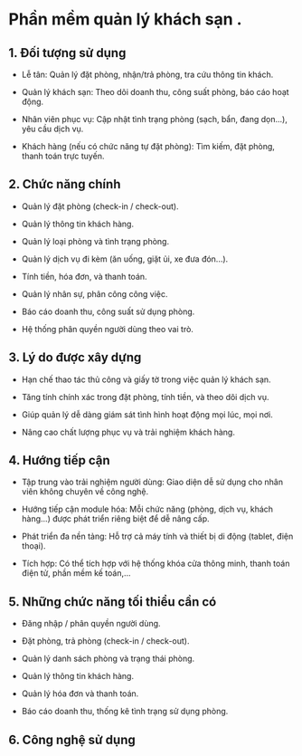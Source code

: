 
# Phần mềm quản lý khách sạn .
## 1. Đối tượng sử dụng
- Lễ tân: Quản lý đặt phòng, nhận/trả phòng, tra cứu thông tin khách.

- Quản lý khách sạn: Theo dõi doanh thu, công suất phòng, báo cáo hoạt động.

- Nhân viên phục vụ: Cập nhật tình trạng phòng (sạch, bẩn, đang dọn...), yêu cầu dịch vụ.

- Khách hàng (nếu có chức năng tự đặt phòng): Tìm kiếm, đặt phòng, thanh toán trực tuyến.

## 2. Chức năng chính
- Quản lý đặt phòng (check-in / check-out).

- Quản lý thông tin khách hàng.

- Quản lý loại phòng và tình trạng phòng.

- Quản lý dịch vụ đi kèm (ăn uống, giặt ủi, xe đưa đón...).

- Tính tiền, hóa đơn, và thanh toán.

- Quản lý nhân sự, phân công công việc.

- Báo cáo doanh thu, công suất sử dụng phòng.

- Hệ thống phân quyền người dùng theo vai trò.

## 3. Lý do được xây dựng
- Hạn chế thao tác thủ công và giấy tờ trong việc quản lý khách sạn.

- Tăng tính chính xác trong đặt phòng, tính tiền, và theo dõi dịch vụ.

- Giúp quản lý dễ dàng giám sát tình hình hoạt động mọi lúc, mọi nơi.

- Nâng cao chất lượng phục vụ và trải nghiệm khách hàng.

## 4. Hướng tiếp cận
- Tập trung vào trải nghiệm người dùng: Giao diện dễ sử dụng cho nhân viên không chuyên về công nghệ.

- Hướng tiếp cận module hóa: Mỗi chức năng (phòng, dịch vụ, khách hàng...) được phát triển riêng biệt để dễ nâng cấp.

- Phát triển đa nền tảng: Hỗ trợ cả máy tính và thiết bị di động (tablet, điện thoại).

- Tích hợp: Có thể tích hợp với hệ thống khóa cửa thông minh, thanh toán điện tử, phần mềm kế toán,...

## 5. Những chức năng tối thiểu cần có
- Đăng nhập / phân quyền người dùng.

- Đặt phòng, trả phòng (check-in / check-out).

- Quản lý danh sách phòng và trạng thái phòng.

- Quản lý thông tin khách hàng.

- Quản lý hóa đơn và thanh toán.

- Báo cáo doanh thu, thống kê tình trạng sử dụng phòng.

## 6. Công nghệ sử dụng


